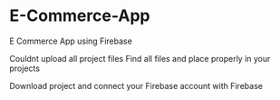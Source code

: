 # E-Commerce-App
E Commerce App using Firebase

Couldnt upload all project files
Find all files and place properly in your projects


Download project and connect your Firebase account with Firebase
